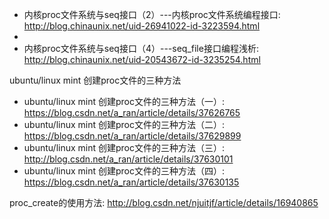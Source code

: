 
* 内核proc文件系统与seq接口（2）---内核proc文件系统编程接口: http://blog.chinaunix.net/uid-26941022-id-3223594.html
* 
* 内核proc文件系统与seq接口（4）---seq_file接口编程浅析: http://blog.chinaunix.net/uid-20543672-id-3235254.html



ubuntu/linux mint 创建proc文件的三种方法
* ubuntu/linux mint 创建proc文件的三种方法（一）: https://blog.csdn.net/a_ran/article/details/37626765
* ubuntu/linux mint 创建proc文件的三种方法（二）: https://blog.csdn.net/a_ran/article/details/37629899
* ubuntu/linux mint 创建proc文件的三种方法（三）: http://blog.csdn.net/a_ran/article/details/37630101
* ubuntu/linux mint 创建proc文件的三种方法（四）: https://blog.csdn.net/a_ran/article/details/37630135



proc_create的使用方法: http://blog.csdn.net/njuitjf/article/details/16940865